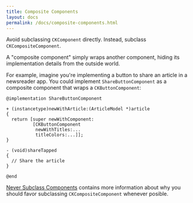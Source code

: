 ```yaml
---
title: Composite Components
layout: docs
permalink: /docs/composite-components.html
---
```


Avoid subclassing `CKComponent` directly. Instead, subclass `CKCompositeComponent`.

A "composite component" simply wraps another component, hiding its implementation details from the outside world.

For example, imagine you're implementing a button to share an article in a newsreader app. You could implement `ShareButtonComponent` as a composite component that wraps a `CKButtonComponent`:

```objc++
@implementation ShareButtonComponent

+ (instancetype)newWithArticle:(ArticleModel *)article
{
  return [super newWithComponent:
          [CKButtonComponent
           newWithTitles:...
           titleColors:...]];
}

- (void)shareTapped
{
  // Share the article
}

@end
```

[Never Subclass Components](never-subclass-components.html) contains more information about why you should favor subclassing `CKCompositeComponent` whenever posible.
